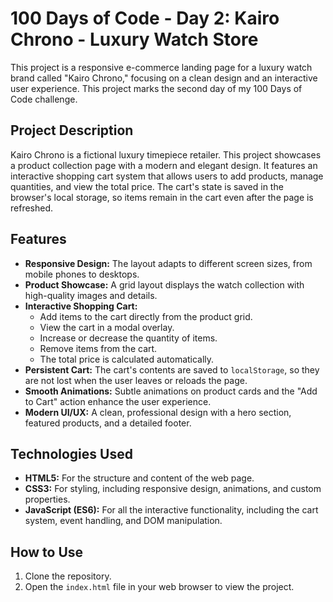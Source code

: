# 100 Days of Code - Day 2: Kairo Chrono - Luxury Watch Store

This project is a responsive e-commerce landing page for a luxury watch brand called "Kairo Chrono," focusing on a clean design and an interactive user experience. This project marks the second day of my 100 Days of Code challenge.

## Project Description

Kairo Chrono is a fictional luxury timepiece retailer. This project showcases a product collection page with a modern and elegant design. It features an interactive shopping cart system that allows users to add products, manage quantities, and view the total price. The cart's state is saved in the browser's local storage, so items remain in the cart even after the page is refreshed.

## Features

*   **Responsive Design:** The layout adapts to different screen sizes, from mobile phones to desktops.
*   **Product Showcase:** A grid layout displays the watch collection with high-quality images and details.
*   **Interactive Shopping Cart:**
    *   Add items to the cart directly from the product grid.
    *   View the cart in a modal overlay.
    *   Increase or decrease the quantity of items.
    *   Remove items from the cart.
    *   The total price is calculated automatically.
*   **Persistent Cart:** The cart's contents are saved to `localStorage`, so they are not lost when the user leaves or reloads the page.
*   **Smooth Animations:** Subtle animations on product cards and the "Add to Cart" action enhance the user experience.
*   **Modern UI/UX:** A clean, professional design with a hero section, featured products, and a detailed footer.

## Technologies Used

*   **HTML5:** For the structure and content of the web page.
*   **CSS3:** For styling, including responsive design, animations, and custom properties.
*   **JavaScript (ES6):** For all the interactive functionality, including the cart system, event handling, and DOM manipulation.

## How to Use

1.  Clone the repository.
2.  Open the `index.html` file in your web browser to view the project.